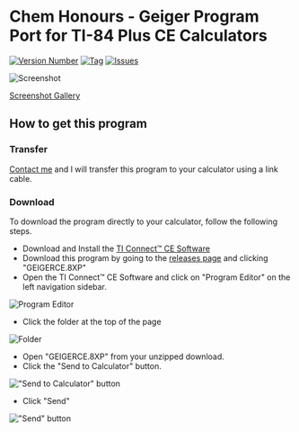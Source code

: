 Chem Honours - Geiger Program
Port for TI-84 Plus CE Calculators
====================

[![Version Number](https://img.shields.io/github/release/jononon/Geiger-TI-84-Plus-CE.svg)](https://github.com/jononon/Geiger-TI-84-Plus-CE.svg)
[![Tag](https://img.shields.io/github/tag/jononon/Geiger-TI-84-Plus-CE.svg)](https://github.com/jononon/Geiger-TI-84-Plus-CE.svg)
[![Issues](https://img.shields.io/github/issues/jononon/Geiger-TI-84-Plus-CE.svg)](https://github.com/jononon/Geiger-TI-84-Plus-CE.svg)

![Screenshot](http://i.imgur.com/ORL1HBi.png)

[Screenshot Gallery](http://imgur.com/a/AiISB)

## How to get this program
### Transfer
[Contact me](http://jonathandamico.me/contact) and I will transfer this program to your calculator using a link cable.

### Download
To download the program directly to your calculator, follow the following steps.

* Download and Install the [TI Connect™ CE Software](https://education.ti.com/en/us/products/computer_software/connectivity-software/ti-connect-ce-software/tabs/overview)
* Download this program by going to the [releases page](https://github.com/jononon/Geiger-TI-84-Plus-CE/releases) and clicking "GEIGERCE.8XP"
* Open the TI Connect™ CE Software and click on "Program Editor" on the left navigation sidebar.

![Program Editor](http://puu.sh/jWRl7/bbc01ee758.png)

* Click the folder at the top of the page

![Folder](http://puu.sh/jWRm5/4937683a3d.png)

* Open "GEIGERCE.8XP" from your unzipped download.
* Click the "Send to Calculator" button.

!["Send to Calculator" button](http://puu.sh/jWR4B/4dab64d0d3.png)

* Click "Send"

!["Send" button](http://puu.sh/oUMfI/5315667618.png)
